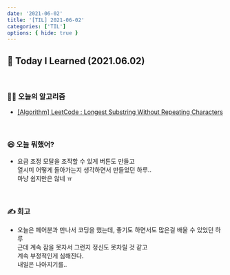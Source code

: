 ```yaml
---
date: '2021-06-02'
title: '[TIL] 2021-06-02'
categories: ['TIL']
options: { hide: true }
---
```


## 🚀 Today I Learned (2021.06.02)

<br/>

### **👨‍💻 오늘의 알고리즘**

-   [[Algorithm] LeetCode : Longest Substring Without Repeating Characters](https://17-sss.github.io/2021-06-02-Longest_Substring_Without_Repeating_Characters)

<br/>

### **😆 오늘 뭐했어?**

-   요금 조정 모달을 조작할 수 있게 버튼도 만들고  
    열시미 어떻게 돌아가는지 생각하면서 만들었던 하루..  
    마냥 쉽지만은 않네 ㅠ

<br/>

### **✍️ 회고**

-   오늘은 페어분과 만나서 코딩을 했는데, 좋기도 하면서도 많은걸 배울 수 있었던 하루  
    근데 계속 잠을 못자서 그런지 정신도 못차릴 것 같고  
    계속 부정적인게 심해진다.  
    내일은 나아지기를..
